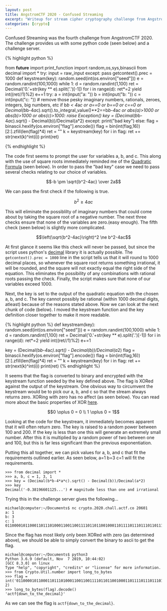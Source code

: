 ```yaml
---
layout: post
title: AngstromCTF 2020 - Confused Streaming
excerpt: "Writeup for stream cipher cryptography challenge from AngstromCTF 2020"
categories: [crypto]
---
```


Confused Streaming was the fourth challenge from AngstromCTF 2020. The challenge provides us with some python code (seen below) and a challenge server. 

{% highlight python %}

from __future__ import print_function
import random,os,sys,binascii
from decimal import *
try:
	input = raw_input
except:
	pass
getcontext().prec = 1000
def keystream(key):
	random.seed(int(os.environ["seed"]))
	e = random.randint(100,1000)
	while 1:
		d = random.randint(1,100)
		ret = Decimal('0.'+str(key ** e).split('.')[-1])
		for i in range(d):
			ret*=2
		yield int((ret//1)%2)
		e+=1
try:
	a = int(input("a: "))
	b = int(input("b: "))
	c = int(input("c: "))
	# remove those pesky imaginary numbers, rationals, zeroes, integers, big numbers, etc
	if b*b < 4*a*c or a==0 or b==0 or c==0 or Decimal(b*b-4*a*c).sqrt().to_integral_value()**2==b*b-4*a*c or abs(a)>1000 or abs(b)>1000 or abs(c)>1000:
		raise Exception()
	key = (Decimal(b*b-4*a*c).sqrt() - Decimal(b))/Decimal(a*2)
except:
	print("bad key")
else:
	flag = binascii.hexlify(os.environ["flag"].encode())
	flag = bin(int(flag,16))[2:].zfill(len(flag)*4)
	ret = ""
	k = keystream(key)
	for i in flag:
		ret += str(next(k)^int(i))
	print(ret)

{% endhighlight %}

The code first seems to prompt the user for variables a, b, and c. This along with the use of square roots immediately reminded me of the [Quadratic Formula](https://en.wikipedia.org/wiki/Quadratic_formula) (seen below). In order to pass the "bad key" case we need to pass several checks relating to our choice of variables.

$$-b \pm \sqrt{b^2-4ac} \over 2a$$

We can pass the first check if the following is true.

$$b^2 \ge 4ac$$

This will eliminate the possiblilty of imaginary numbers that could come about by taking the square root of a negative number. The next three checks ensure that none of the variables are zero.(easy enough). The fifth check (seen below) is slightly more complicated.

$$\left(\sqrt{b^2-4ac}\right)^2 \ne b^2-4ac$$

At first glance it seems like this check will never be passed, but since the script uses python's [decimal](https://docs.python.org/2/library/decimal.html) library it is actually possible. The `getcontext().prec = 1000` line in the script tells us that it will round to 1000 decimal places, so whenever the square root returns something irrational, it will be rounded, and the square will not exactly equal the right side of the equation. This eliminates the possibility of any combinations with rational roots passing the check. Finally, the script makes sure that none of our variables exceed 1000.

Next, the key is set to the output of the quadratic equation with the chosen a, b, and c. The key cannot possibly be rational (within 1000 decimal digits, atleast) because of the reasons stated above. Now we can look at the next chunk of code (below). I moved the keystream function and the key definition closer together to make it more readable.

{% highlight python %}
def keystream(key):
	random.seed(int(os.environ["seed"]))
	e = random.randint(100,1000)
	while 1:
		d = random.randint(1,100)
		ret = Decimal('0.'+str(key ** e).split('.')[-1])
		for i in range(d):
			ret*=2
		yield int((ret//1)%2)
		e+=1

key = (Decimal(b*b-4*a*c).sqrt() - Decimal(b))/Decimal(a*2)
flag = binascii.hexlify(os.environ["flag"].encode())
flag = bin(int(flag,16))[2:].zfill(len(flag)*4)
ret = ""
k = keystream(key)
for i in flag:
	ret += str(next(k)^int(i))
print(ret)
{% endhighlight %}


It seems that the flag is converted to binary and encrypted with the keystream function seeded by the key defined above. The flag is XORed against the output of the keystream. One obvious way to circumvent the keystream would be to pick our a, b, and c so that the stream always returns zero. XORing with zero has no affect (as seen below). You can read more about the basic properties of XOR [here](https://en.wikipedia.org/wiki/Exclusive_or).

$$0 \oplus 0 = 0 \\ 1 \oplus 0 = 1$$

Looking at the code for the keystream, it immediately becomes apparent that it will often return zero. The key is raised to a random power between 100 and 200. If the key is less than one this will generate an extremely small number. After this it is multiplied by a random power of two between one and 100, but this is far less significant than the previous exponentiation. 

Putting this all together, we can pick values for a, b, and c that fit the requirements outlined earlier. As seen below, a=1 b=3 c=1 will fit the requirements.

```
>>> from decimal import *
>>> a, b, c = 1, 3, 1
>>> key = (Decimal(b*b-4*a*c).sqrt() - Decimal(b))/Decimal(a*2)
>>> key
Decimal('-0.38196601125...') # magnitude less than one and irrational
```

Trying this in the challenge server gives the following...

```
michael@computer:~/Documents$ nc crypto.2020.chall.actf.co 20601
a: 1
b: 3
c: 1
01100001011000110111010001100110011110110110010001101111011101110110111001011111011101000110111101011111011101000110100001100101010111110110010001100101011000110110100101101101011000010110110001111101
```

Since the flag has most likely only been XORed with zero (as determined above), we should be able to simply convert the binary to ascii to get the flag.

```
michael@computer:~/Documents$ python3
Python 3.6.9 (default, Nov  7 2019, 10:44:02) 
[GCC 8.3.0] on linux
Type "help", "copyright", "credits" or "license" for more information.
>>> from Crypto.Util.number import long_to_bytes
>>> flag = int('01100001011000110111010001100110011110110110010001101111011101110110111001011111011101000110111101011111011101000110100001100101010111110110010001100101011000110110100101101101011000010110110001111101', 2)
>>> long_to_bytes(flag).decode()
'actf{down_to_the_decimal}'
```

As we can see the flag is `actf{down_to_the_decimal}`.